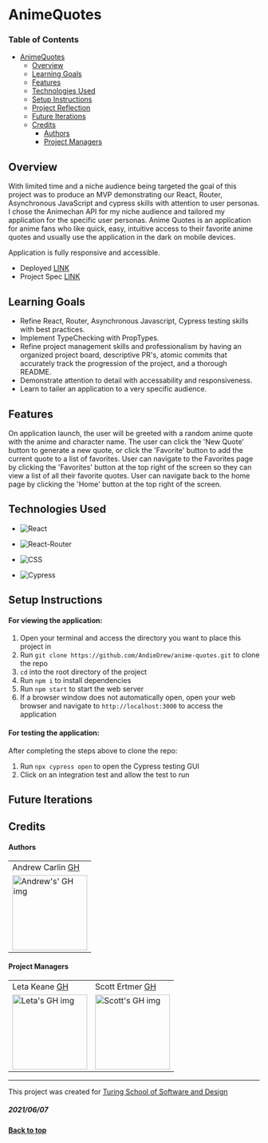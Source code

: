 # AnimeQuotes

### Table of Contents
- [AnimeQuotes](#AnimeQuotes)
  - [Overview](#overview)
  - [Learning Goals](#learning-goals)
  - [Features](#features)
  - [Technologies Used](#technologies-used)
  - [Setup Instructions](#setup-instructions)
  - [Project Reflection](#project-reflection-and-individual-learning-goals)
  - [Future Iterations](#future-iterations)
  - [Credits](#credits)
      - [Authors](#authors)
      - [Project Managers](#project-managers)

## Overview

With limited time and a niche audience being targeted the goal of this project was to produce an MVP demonstrating our React, Router, Asynchronous JavaScript and cypress skills with attention to user personas. I chose the Animechan API for my niche audience and tailored my application for the specific user personas. Anime Quotes is an application for anime fans who like quick, easy, intuitive access to their favorite anime quotes and usually use the application in the dark on mobile devices.

Application is fully responsive and accessible.

- Deployed [LINK](AnimeQuotes.surge.sh)
- Project Spec [LINK](https://frontend.turing.edu/projects/module-3/niche-audience.html)

## Learning Goals

- Refine React, Router, Asynchronous Javascript, Cypress testing skills with best practices.
- Implement TypeChecking with PropTypes.
- Refine project management skills and professionalism by having an organized project board, descriptive PR's, atomic commits that accurately track the progression of the project, and a thorough README.
- Demonstrate attention to detail with accessability and responsiveness.
- Learn to tailer an application to a very specific audience.

## Features

On application launch, the user will be greeted with a random anime quote with the anime and character name. The user can click the 'New Quote' button to generate a new quote, or click the 'Favorite' button to add the current quote to a list of favorites. User can navigate to the Favorites page by clicking the 'Favorites' button at the top right of the screen so they can view a list of all their favorite quotes. User can navigate back to the home page by clicking the 'Home' button at the top right of the screen.

## Technologies Used
* ![React](https://img.shields.io/badge/react%20-%2320232a.svg?&style=for-the-badge&logo=react&logoColor=%2361DAFB)

* ![React-Router](https://img.shields.io/badge/React_Router-CA4245?style=for-the-badge&logo=react-router&logoColor=white)

* ![CSS](https://img.shields.io/badge/css3%20-%231572B6.svg?&style=for-the-badge&logo=css3&logoColor=white)

* ![Cypress](https://img.shields.io/badge/cypress-04C38E.svg?&style=for-the-badge&logo=cypress&logoColor=white)

## Setup Instructions
#### For viewing the application:
1. Open your terminal and access the directory you want to place this project in
2. Run `git clone https://github.com/AndieDrew/anime-quotes.git` to clone the repo
3. `cd` into the root directory of the project
4. Run `npm i` to install dependencies
5. Run `npm start` to start the web server
6. If a browser window does not automatically open, open your web browser and navigate to `http://localhost:3000` to access the application

#### For testing the application:
After completing the steps above to clone the repo:  
1. Run `npx cypress open` to open the Cypress testing GUI
2. Click on an integration test and allow the test to run


## Future Iterations



## Credits
#### Authors
<table>
  <tr>
    <td> Andrew Carlin <a href="https://github.com/AndieDrew">GH</td>
  </tr>
  <td>
     <img src="https://avatars.githubusercontent.com/u/27929330?v=4" alt="Andrew's' GH img"
  width="150" height="auto" />
  </td>  
</table>

#### Project Managers
<table>
  <tr>
    <td> Leta Keane <a href="https://github.com/letakeane">GH</td>
    <td> Scott Ertmer <a href="https://github.com/sertmer">GH</td>
  </tr>
  <td>
    <img src="https://avatars.githubusercontent.com/u/22563791?v=4" alt="Leta's GH img"
 width="150" height="auto" />
 </td>
  <td>
    <img src="https://avatars.githubusercontent.com/u/49926352?v=4" alt="Scott's GH img"
 width="150" height="auto" />
 </td>
</table>

**************************************************************************
This project was created for [Turing School of Software and Design](https://turing.io/)
##### 2021/06/07
**[Back to top](#table-of-contents)**